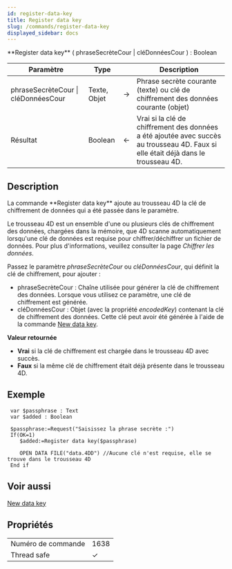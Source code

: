 ```yaml
---
id: register-data-key
title: Register data key
slug: /commands/register-data-key
displayed_sidebar: docs
---
```


<!--REF #_command_.Register data key.Syntax-->**Register data key** ( phraseSecrèteCour | cléDonnéesCour ) : Boolean<!-- END REF-->
<!--REF #_command_.Register data key.Params-->
| Paramètre | Type |  | Description |
| --- | --- | --- | --- |
| phraseSecrèteCour &#124; cléDonnéesCour | Texte, Objet | &#8594;  | Phrase secrète courante (texte) ou clé de chiffrement des données courante (objet) |
| Résultat | Boolean | &#8592; | Vrai si la clé de chiffrement des données a été ajoutée avec succès au trousseau 4D. Faux si elle était déjà dans le trousseau 4D. |

<!-- END REF-->

## Description 

<!--REF #_command_.Register data key.Summary-->La commande **Register data key** ajoute au trousseau 4D la clé de chiffrement de données qui a été passée dans le paramètre.<!-- END REF-->

Le trousseau 4D est un ensemble d'une ou plusieurs clés de chiffrement des données, chargées dans la mémoire, que 4D scanne automatiquement lorsqu'une clé de données est requise pour chiffrer/déchiffrer un fichier de données. Pour plus d'informations, veuillez consulter la page *Chiffrer les données*.

Passez le paramètre *phraseSecrèteCour* ou *cléDonnéesCour*, qui définit la clé de chiffrement, pour ajouter :

* phraseSecrèteCour : Chaîne utilisée pour générer la clé de chiffrement des données. Lorsque vous utilisez ce paramètre, une clé de chiffrement est générée.
* cléDonnéesCour : Objet (avec la propriété *encodedKey*) contenant la clé de chiffrement des données. Cette clé peut avoir été générée à l'aide de la commande [New data key](new-data-key.md).

**Valeur retournée**

* **Vrai** si la clé de chiffrement est chargée dans le trousseau 4D avec succès.
* **Faux** si la même clé de chiffrement était déjà présente dans le trousseau 4D.

## Exemple 

```4d
 var $passphrase : Text
 var $added : Boolean
 
 $passphrase:=Request("Saisissez la phrase secrète :")
 If(OK=1)
    $added:=Register data key($passphrase)
 
    OPEN DATA FILE("data.4DD") //Aucune clé n'est requise, elle se trouve dans le trousseau 4D
 End if
```

## Voir aussi 

  
[New data key](new-data-key.md)  

## Propriétés

|  |  |
| --- | --- |
| Numéro de commande | 1638 |
| Thread safe | &check; |


